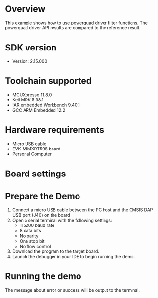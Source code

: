 Overview
========
This example shows how to use powerquad driver filter functions.
The powerquad driver API results are compared to the reference result.

SDK version
===========
- Version: 2.15.000

Toolchain supported
===================
- MCUXpresso  11.8.0
- Keil MDK  5.38.1
- IAR embedded Workbench  9.40.1
- GCC ARM Embedded  12.2

Hardware requirements
=====================
- Micro USB cable
- EVK-MIMXRT595 board
- Personal Computer

Board settings
==============


Prepare the Demo
================
1.  Connect a micro USB cable between the PC host and the CMSIS DAP USB port (J40) on the board
2.  Open a serial terminal with the following settings:
    - 115200 baud rate
    - 8 data bits
    - No parity
    - One stop bit
    - No flow control
3.  Download the program to the target board.
4.  Launch the debugger in your IDE to begin running the demo.

Running the demo
================
The message about error or success will be output to the terminal.
